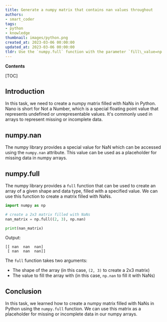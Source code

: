 ```yaml
---
title: Generate a numpy matrix that contains nan values throughout
authors:
- smart_coder
tags:
- python
- knowledge
thumbnail: images/python.png
created_at: 2023-03-06 00:00:00
updated_at: 2023-03-06 00:00:00
tldr: Use the `numpy.full` function with the parameter `fill\_value=np.NaN` to create a matrix filled with NaNs.
---
```


**Contents**

[TOC]

## Introduction
In this task, we need to create a numpy matrix filled with NaNs in Python. Nano is short for Not a Number, which is a special floating point value that represents undefined or unrepresentable values. It's commonly used in arrays to represent missing or incomplete data.

## numpy.nan
The numpy library provides a special value for NaN which can be accessed using the `numpy.nan` attribute. This value can be used as a placeholder for missing data in numpy arrays.

## numpy.full
The numpy library provides a `full` function that can be used to create an array of a given shape and data type, filled with a specified value. We can use this function to create a matrix filled with NaNs.

```python
import numpy as np

# create a 2x3 matrix filled with NaNs
nan_matrix = np.full((2, 3), np.nan)

print(nan_matrix)
```

Output:
```
[[ nan  nan  nan]
 [ nan  nan  nan]]
```

The `full` function takes two arguments:
- The shape of the array (in this case, `(2, 3)` to create a 2x3 matrix)
- The value to fill the array with (in this case, `np.nan` to fill it with NaNs)

## Conclusion
In this task, we learned how to create a numpy matrix filled with NaNs in Python using the `numpy.full` function. We can use this matrix as a placeholder for missing or incomplete data in our numpy arrays.
